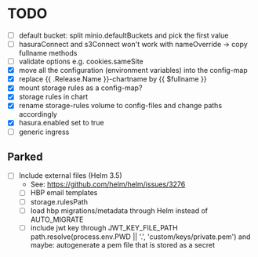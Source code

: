# TODO

- [ ] default bucket: split minio.defaultBuckets and pick the first value
- [ ] hasuraConnect and s3Connect won't work with nameOverride -> copy fullname methods
- [ ] validate options e.g. cookies.sameSite
- [x] move all the configuration (environment variables) into the config-map
- [x] replace {{ .Release.Name }}-chartname by {{ $fullname }}
- [x] mount storage rules as a config-map?
- [x] storage rules in chart
- [x] rename storage-rules volume to config-files and change paths accordingly
- [x] hasura.enabled set to true
- [ ] generic ingress

## Parked

- [ ] Include external files (Helm 3.5)
  - See: https://github.com/helm/helm/issues/3276
  - [ ] HBP email templates
  - [ ] storage.rulesPath
  - [ ] load hbp migrations/metadata through Helm instead of AUTO_MIGRATE
  - [ ] include jwt key through JWT_KEY_FILE_PATH path.resolve(process.env.PWD || '.', 'custom/keys/private.pem')
        and maybe: autogenerate a pem file that is stored as a secret
